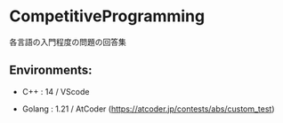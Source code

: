 # CompetitiveProgramming
各言語の入門程度の問題の回答集

## Environments:
+ C++    : 14  / VScode
* Golang : 1.21 / AtCoder (https://atcoder.jp/contests/abs/custom_test)
